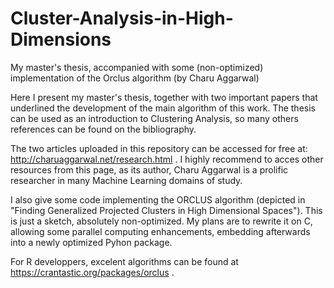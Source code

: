# Cluster-Analysis-in-High-Dimensions
My master's thesis, accompanied with some (non-optimized) implementation of the Orclus algorithm (by Charu Aggarwal)

Here I present my master's thesis, together with two important papers that underlined the development of the main algorithm of this work. The thesis can be used as an introduction to Clustering Analysis, so many others references can be found on the bibliography.

The two articles uploaded in this repository can be accessed for free at: http://charuaggarwal.net/research.html . I highly recommend to acces other resources from this page, as its author, Charu Aggarwal is a prolific researcher in many Machine Learning domains of study.

I also give some code implementing the ORCLUS algorithm (depicted in "Finding Generalized Projected Clusters in High Dimensional Spaces"). This is just a sketch, absolutely non-optimized. My plans are to rewrite it on C, allowing some parallel computing enhancements, embedding afterwards into a newly optimized Pyhon package. 

For R developpers, excelent algorithms can be found at https://crantastic.org/packages/orclus .
